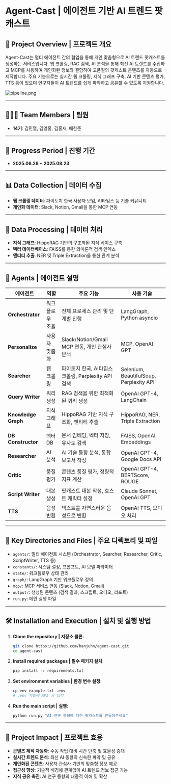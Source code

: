 # Agent-Cast | 에이전트 기반 AI 트렌드 팟캐스트

## 🌟 **Project Overview | 프로젝트 개요**
Agent-Cast는 멀티 에이전트 간의 협업을 통해 개인 맞춤형으로 AI 트렌드 팟캐스트를 생성하는 서비스입니다. 웹 크롤링, RAG 검색, AI 분석을 통해 최신 AI 트렌드를 수집하고 MCP를 사용하여 개인화된 정보와 결합하여 고품질의 팟캐스트 콘텐츠를 자동으로 제작합니다. 주요 기능으로는 실시간 웹 크롤링, 지식 그래프 구축, AI 기반 콘텐츠 평가, TTS 등이 있으며 연구자들이 AI 트렌드를 쉽게 파악하고 공유할 수 있도록 지원합니다.

![pipeline.png](https://github.com/user-attachments/assets/75233fe1-d716-4a4a-80e0-a668df4f47f5)

---

## 🧑‍🤝‍🧑 **Team Members | 팀원**
- **14기**: 김민열, 김영홍, 김홍재, 배한준

---

## 📅 **Progress Period | 진행 기간**
- **2025.06.28 ~ 2025.08.23**

---

## 📊 **Data Collection | 데이터 수집**
- **웹 크롤링 데이터**: 파이토치 한국 사용자 모임, AI타임스 등 기술 커뮤니티
- **개인화 데이터**: Slack, Notion, Gmail을 통한 MCP 연동

---

## 🧠 **Data Processing | 데이터 처리**
- **지식 그래프**: HippoRAG 기반의 구조화된 지식 베이스 구축
- **벡터 데이터베이스**: FAISS를 통한 의미론적 검색 인덱스
- **엔티티 추출**: NER 및 Triple Extraction을 통한 관계 분석

---

## 🤖 **Agents | 에이전트 설명**

| 에이전트 | 역할 | 주요 기능 | 사용 기술 |
|---------|------|-----------|-----------|
| **Orchestrator** | 워크플로우 조율 | 전체 프로세스 관리 및 단계별 진행 | LangGraph, Python asyncio |
| **Personalize** | 사용자 맞춤화 | Slack/Notion/Gmail MCP 연동, 개인 관심사 분석 | MCP, OpenAI GPT |
| **Searcher** | 웹 크롤링 | 파이토치 한국, AI타임스 크롤링, Perplexity API 검색 | Selenium, BeautifulSoup, Perplexity API |
| **Query Writer** | 쿼리 생성 | RAG 검색을 위한 최적화된 쿼리 생성 | OpenAI GPT-4, LangChain |
| **Knowledge Graph** | 지식 그래프 | HippoRAG 기반 지식 구조화, 엔티티 추출 | HippoRAG, NER, Triple Extraction |
| **DB Constructor** | 벡터 DB | 문서 임베딩, 벡터 저장, 유사도 검색 | FAISS, OpenAI Embeddings |
| **Researcher** | AI 분석 | AI 기술 동향 분석, 통합 보고서 작성 | OpenAI GPT-4, Google Docs API |
| **Critic** | 품질 평가 | 콘텐츠 품질 평가, 정량적 지표 계산 | OpenAI GPT-4, BERTScore, ROUGE |
| **Script Writer** | 대본 생성 | 팟캐스트 대본 작성, 호스트 캐릭터 설정 | Claude Sonnet, OpenAI GPT |
| **TTS** | 음성 변환 | 텍스트를 자연스러운 음성으로 변환 | OpenAI TTS, 오디오 처리 |

---

## 📁 **Key Directories and Files | 주요 디렉토리 및 파일**
- `agents/`: 멀티 에이전트 시스템 (Orchestrator, Searcher, Researcher, Critic, ScriptWriter, TTS 등)
- `constants/`: 시스템 설정, 프롬프트, AI 모델 파라미터
- `state/`: 워크플로우 상태 관리
- `graph/`: LangGraph 기반 워크플로우 정의
- `mcp/`: MCP 서비스 연동 (Slack, Notion, Gmail)
- `output/`: 생성된 콘텐츠 (검색 결과, 스크립트, 오디오, 리포트)
- `run.py`: 메인 실행 파일

---

## 🛠️ **Installation and Execution | 설치 및 실행 방법**
1. **Clone the repository | 저장소 클론**:
    ```bash
    git clone https://github.com/hanjuhn/agent-cast.git
    cd agent-cast
    ```

2. **Install required packages | 필수 패키지 설치**:
    ```bash
    pip install -r requirements.txt
    ```

3. **Set environment variables | 환경 변수 설정**:
    ```bash
    cp env_example.txt .env
    # .env 파일에 API 키 입력
    ```

4. **Run the main script | 실행**:
    ```bash
    python run.py "AI 연구 동향에 대한 팟캐스트를 만들어주세요"
    ```
    
---

## 🎯 **Project Impact | 프로젝트 효용**
- **콘텐츠 제작 자동화**: 수동 작업 대비 시간 단축 및 효율성 증대
- **실시간 트렌드 분석**: 최신 AI 동향의 신속한 파악 및 공유
- **개인화된 콘텐츠**: 사용자 관심사 기반의 맞춤형 정보 제공
- **접근성 향상**: 기술적 배경에 관계없이 AI 트렌드 정보 접근 가능
- **지식 공유 촉진**: AI 연구 동향의 대중적 이해 및 확산

